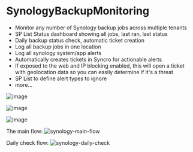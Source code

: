 # SynologyBackupMonitoring
 * Monitor any number of Synology backup jobs across multiple tenants
 * SP List Status dashboard showing all jobs, last ran, last status
 * Daily backup status check, automatic ticket creation
 * Log all backup jobs in one location
 * Log all synology system/app alerts
 * Automatically creates tickets in Syncro for actionable alerts
 * If exposed to the web and IP blocking enabled, this will open a ticket with geolocation data so you can easily determine if it's a threat
 * SP List to define alert types to ignore
 *  more...


![image](https://user-images.githubusercontent.com/49880736/124128852-2bf7e200-da4b-11eb-8531-b60464d7c122.png)

![image](https://user-images.githubusercontent.com/49880736/124129036-61043480-da4b-11eb-89cf-00c578c99a33.png)

![image](https://user-images.githubusercontent.com/49880736/124133135-8430e300-da4f-11eb-8704-ffb6078f6c6b.png)



The main flow:
![synology-main-flow](https://user-images.githubusercontent.com/49880736/124132418-cc033a80-da4e-11eb-8cd7-3f1451a0236b.png)


Daily check flow:
![synology-daily-check](https://user-images.githubusercontent.com/49880736/124132433-d0c7ee80-da4e-11eb-8f47-5611d1c9c6fd.png)


